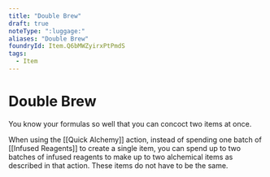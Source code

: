 ```yaml
---
title: "Double Brew"
draft: true
noteType: ":luggage:"
aliases: "Double Brew"
foundryId: Item.Q6bMWZyirxPtPmdS
tags:
  - Item
---
```


# Double Brew

You know your formulas so well that you can concoct two items at once.

When using the [[Quick Alchemy]] action, instead of spending one batch of [[Infused Reagents]] to create a single item, you can spend up to two batches of infused reagents to make up to two alchemical items as described in that action. These items do not have to be the same.
